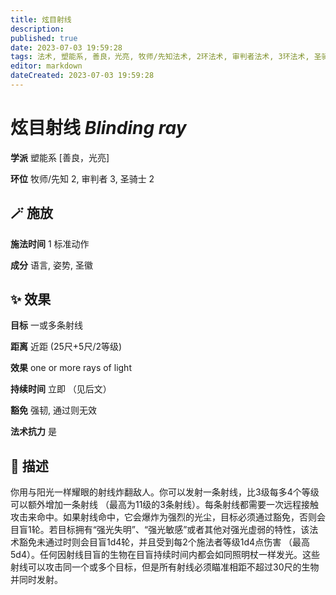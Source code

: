 ```yaml
---
title: 炫目射线
description: 
published: true
date: 2023-07-03 19:59:28
tags: 法术, 塑能系, 善良，光亮, 牧师/先知法术, 2环法术, 审判者法术, 3环法术, 圣骑士法术
editor: markdown
dateCreated: 2023-07-03 19:59:28
---
```


# **炫目射线** *Blinding ray*

**学派** 塑能系 \[善良，光亮\] 

**环位** 牧师/先知 2, 审判者 3, 圣骑士 2

## 🪄 施放

**施法时间** 1 标准动作

**成分** 语言, 姿势, 圣徽

## ✨ 效果 

**目标** 一或多条射线 

**距离** 近距 (25尺+5尺/2等级) 

**效果** one or more rays of light 

**持续时间** 立即 （见后文） 

**豁免** 强韧, 通过则无效

**法术抗力** 是

## 📖 描述

你用与阳光一样耀眼的射线炸翻敌人。你可以发射一条射线，比3级每多4个等级可以额外增加一条射线 （最高为11级的3条射线）。每条射线都需要一次远程接触攻击来命中。如果射线命中，它会爆炸为强烈的光尘，目标必须通过豁免，否则会目盲1轮。若目标拥有“强光失明”、“强光敏感”或者其他对强光虚弱的特性，该法术豁免未通过时则会目盲1d4轮，并且受到每2个施法者等级1d4点伤害 （最高5d4）。任何因射线目盲的生物在目盲持续时间内都会如同照明杖一样发光。这些射线可以攻击同一个或多个目标，但是所有射线必须瞄准相距不超过30尺的生物并同时发射。
    